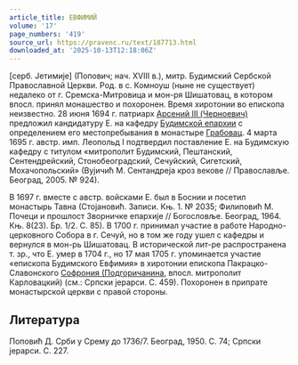 ```yaml
---
article_title: ЕВФИМИЙ
volume: '17'
page_numbers: '419'
source_url: https://pravenc.ru/text/187713.html
downloaded_at: '2025-10-13T12:18:06Z'
---
```


[серб. Jетимиjе] (Попович; нач. XVIII в.), митр. Будимский Сербской Православной Церкви. Род. в с. Комноуш (ныне не существует) недалеко от г. Сремска-Митровица и мон-ря Шишатовац, в котором впосл. принял монашество и похоронен. Время хиротонии во епископа неизвестно. 28 июня 1694 г. патриарх [Арсений III (Черноевич)](<https://pravenc.ru/text/Арсений III (Черноевич).html>) предложил кандидатуру Е. на кафедру [Будимской епархии](<https://pravenc.ru/text/Будимской епархии.html>) с определением его местопребывания в монастыре [Грабовац](https://pravenc.ru/text/Грабовац.html). 4 марта 1695 г. австр. имп. Леопольд I подтвердил поставление Е. на Будимскую кафедру с титулом «митрополит Будимский, Пештанский, Сентендрейский, Стонобеоградский, Сечуйский, Сигетский, Мохачопольский» (Вуjичић М. Сентандреjа кроз векове // Православље. Београд, 2005. № 924).

В 1697 г. вместе с австр. войсками Е. был в Боснии и посетил монастырь Тавна (Стоjановић. Записи. Књ. 1. № 2035; Филиповић М. Почеци и прошлост Зворничке епархиjе // Богословље. Београд, 1964. Књ. 8(23). Бр. 1/2. С. 85). В 1700 г. принимал участие в работе Народно-церковного Собора в г. Сечуй, но в том же году ушел с кафедры и вернулся в мон-рь Шишатовац. В исторической лит-ре распространена т. зр., что Е. умер в 1704 г., но 17 мая 1705 г. упоминается участие «епископа Будимского Евфимия» в хиротонии епископа Пакрацко-Славонского [Софрония (Подгоричанина](<https://pravenc.ru/text/Софрония (Подгоричанина.html>), впосл. митрополит Карловацкий) (см.: Српски jерарси. С. 459). Похоронен в припрате монастырской церкви с правой стороны.

## Литература

Поповић Д. Срби у Срему до 1736/7. Београд, 1950. С. 74; Српски jерарси. С. 227.
